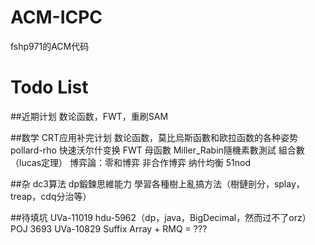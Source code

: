 # ACM-ICPC
fshp971的ACM代码

# Todo List

##近期计划
数论函数，FWT，重刷SAM

##数学
CRT应用补完计划
数论函数，莫比烏斯函數和欧拉函数的各种姿势
pollard-rho
快速沃尔什变换 FWT
母函數
Miller_Rabin隨機素數測試
組合數（lucas定理）
博弈論：零和博弈 非合作博弈 纳什均衡
51nod

##杂
dc3算法
dp鍛鍊思維能力
學習各種樹上亂搞方法（樹鏈剖分，splay，treap，cdq分治等）

##待填坑
UVa-11019
hdu-5962（dp，java，BigDecimal，然而过不了orz）
POJ 3693
UVa-10829 Suffix Array + RMQ = ???
